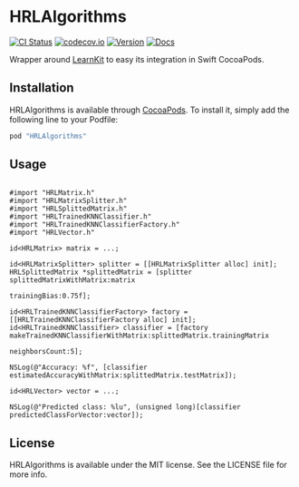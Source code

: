 # HRLAlgorithms

[![CI Status](https://travis-ci.org/HeartRateLearning/HRLAlgorithms.svg?branch=master)](https://travis-ci.org/HeartRateLearning/HRLAlgorithms)
[![codecov.io](https://codecov.io/github/HeartRateLearning/HRLAlgorithms/coverage.svg?branch=master)](https://codecov.io/github/HeartRateLearning/HRLAlgorithms?branch=master)
[![Version](https://img.shields.io/cocoapods/v/HRLAlgorithms.svg?style=flat)](http://cocoapods.org/pods/HRLAlgorithms)
[![Docs](https://img.shields.io/cocoapods/metrics/doc-percent/HRLAlgorithms.svg)](http://cocoadocs.org/docsets/HRLAlgorithms)

Wrapper around [LearnKit](https://github.com/mattrajca/LearnKit) to easy its integration
in Swift CocoaPods.

## Installation

HRLAlgorithms is available through [CocoaPods](http://cocoapods.org). To install
it, simply add the following line to your Podfile:

```ruby
pod "HRLAlgorithms"
```

## Usage

```objc

#import "HRLMatrix.h"
#import "HRLMatrixSplitter.h"
#import "HRLSplittedMatrix.h"
#import "HRLTrainedKNNClassifier.h"
#import "HRLTrainedKNNClassifierFactory.h"
#import "HRLVector.h"

id<HRLMatrix> matrix = ...;

id<HRLMatrixSplitter> splitter = [[HRLMatrixSplitter alloc] init];
HRLSplittedMatrix *splittedMatrix = [splitter splittedMatrixWithMatrix:matrix
                                                          trainingBias:0.75f];

id<HRLTrainedKNNClassifierFactory> factory = [[HRLTrainedKNNClassifierFactory alloc] init];
id<HRLTrainedKNNClassifier> classifier = [factory makeTrainedKNNClassifierWithMatrix:splittedMatrix.trainingMatrix
                                                                      neighborsCount:5];

NSLog(@"Accuracy: %f", [classifier estimatedAccuracyWithMatrix:splittedMatrix.testMatrix]);

id<HRLVector> vector = ...;

NSLog(@"Predicted class: %lu", (unsigned long)[classifier predictedClassForVector:vector]);
```

## License

HRLAlgorithms is available under the MIT license. See the LICENSE file for more info.
